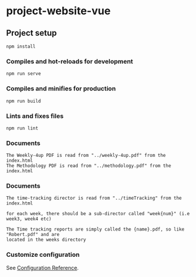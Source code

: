 # project-website-vue

## Project setup
```
npm install
```

### Compiles and hot-reloads for development
```
npm run serve
```

### Compiles and minifies for production
```
npm run build
```

### Lints and fixes files
```
npm run lint
```

### Documents
```
The Weekly-4up PDF is read from "../weekly-4up.pdf" from the index.html
The Methodology PDF is read from "../methodology.pdf" from the index.html
```

### Documents
```
The time-tracking director is read from "../timeTracking" from the index.html

for each week, there should be a sub-director called "week{num}" (i.e week3, week4 etc)

The Time tracking reports are simply called the {name}.pdf, so like "Robert.pdf" and are 
located in the weeks directory
```

### Customize configuration
See [Configuration Reference](https://cli.vuejs.org/config/).

